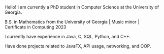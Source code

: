 Hello! I am currently a PhD student in Computer Science at the University of Georgia. 

B.S. in Mathematics from the University of Georgia | Music minor | Certificate in Computing 2023

I currently have experience in Java, C, SQL, Python, and C++.  

Have done projects related to JavaFX, API usage, networking, and OOP. 

<!---
mjearlb/mjearlb is a ✨ special ✨ repository because its `README.md` (this file) appears on your GitHub profile.
You can click the Preview link to take a look at your changes.
--->
